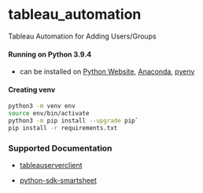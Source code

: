 # tableau_automation
Tableau Automation for Adding Users/Groups


#### Running on Python 3.9.4

- can be installed on [Python Website](https://www.python.org/downloads/), [Anaconda](https://www.anaconda.com/download), [pyenv](https://github.com/pyenv/pyenv)

#### Creating venv

```bash
python3 -m venv env
source env/bin/activate
python3 -m pip install --upgrade pip`
pip install -r requirements.txt
```

### Supported Documentation

- [tableauserverclient](https://tableau.github.io/server-client-python/docs/)

- [python-sdk-smartsheet](https://smartsheet-platform.github.io/smartsheet-python-sdk/)
